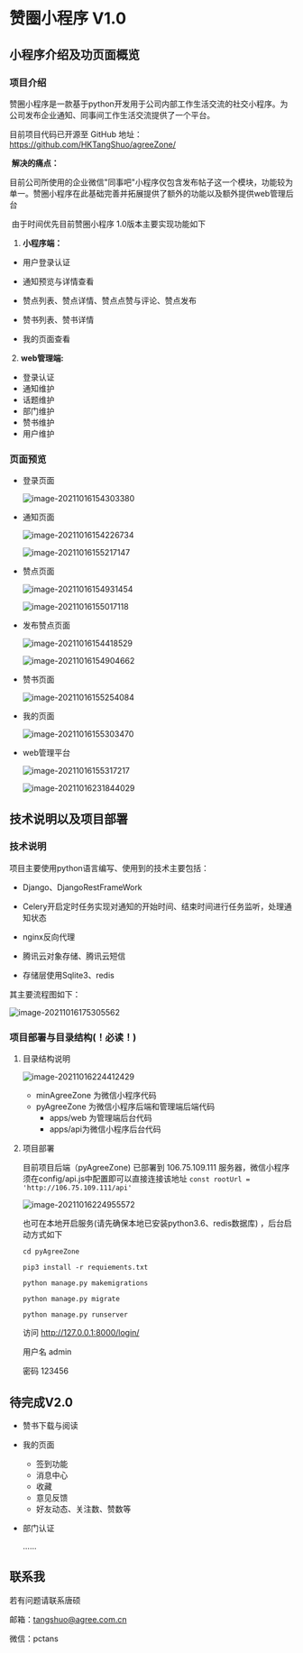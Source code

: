 # 赞圈小程序 V1.0

## 小程序介绍及功页面概览

### 项目介绍

​	赞圈小程序是一款基于python开发用于公司内部工作生活交流的社交小程序。为公司发布企业通知、同事间工作生活交流提供了一个平台。

目前项目代码已开源至  GitHub 地址： https://github.com/HKTangShuo/agreeZone/ 

​	**解决的痛点：**

​	目前公司所使用的企业微信"同事吧"小程序仅包含发布帖子这一个模块，功能较为单一。赞圈小程序在此基础完善并拓展提供了额外的功能以及额外提供web管理后台

​	由于时间优先目前赞圈小程序 1.0版本主要实现功能如下

1. **小程序端：**

- 用户登录认证

- 通知预览与详情查看
- 赞点列表、赞点详情、赞点点赞与评论、赞点发布
- 赞书列表、赞书详情
- 我的页面查看

​	2.  **web管理端:**

- 登录认证
- 通知维护
- 话题维护
- 部门维护
- 赞书维护
- 用户维护

### 页面预览

- 登录页面

  ![image-20211016154303380](C:\Users\flm\AppData\Roaming\Typora\typora-user-images\image-20211016154303380.png)

- 通知页面

  ![image-20211016154226734](C:\Users\flm\AppData\Roaming\Typora\typora-user-images\image-20211016154226734.png)

  

  ![image-20211016155217147](C:\Users\flm\AppData\Roaming\Typora\typora-user-images\image-20211016155217147.png)

- 赞点页面

  

  ![image-20211016154931454](C:\Users\flm\AppData\Roaming\Typora\typora-user-images\image-20211016154931454.png)

  

  ![image-20211016155017118](C:\Users\flm\AppData\Roaming\Typora\typora-user-images\image-20211016155017118.png)

  

- 发布赞点页面

  ![image-20211016154418529](C:\Users\flm\AppData\Roaming\Typora\typora-user-images\image-20211016154418529.png)

  ![image-20211016154904662](C:\Users\flm\AppData\Roaming\Typora\typora-user-images\image-20211016154904662.png)

  

- 赞书页面

  ![image-20211016155254084](C:\Users\flm\AppData\Roaming\Typora\typora-user-images\image-20211016155254084.png)

- 我的页面

  ![image-20211016155303470](C:\Users\flm\AppData\Roaming\Typora\typora-user-images\image-20211016155303470.png)

- web管理平台

  ![image-20211016155317217](C:\Users\flm\AppData\Roaming\Typora\typora-user-images\image-20211016155317217.png)

  ![image-20211016231844029](C:\Users\flm\AppData\Roaming\Typora\typora-user-images\image-20211016231844029.png)

## 技术说明以及项目部署

### 技术说明

项目主要使用python语言编写、使用到的技术主要包括：

- Django、DjangoRestFrameWork 
- Celery开启定时任务实现对通知的开始时间、结束时间进行任务监听，处理通知状态
- nginx反向代理
- 腾讯云对象存储、腾讯云短信

- 存储层使用Sqlite3、redis

其主要流程图如下：

![image-20211016175305562](C:\Users\flm\AppData\Roaming\Typora\typora-user-images\image-20211016175305562.png)





### 项目部署与目录结构(！必读！)

1. 目录结构说明

   ![image-20211016224412429](C:\Users\flm\AppData\Roaming\Typora\typora-user-images\image-20211016224412429.png)

   - minAgreeZone 为微信小程序代码
   - pyAgreeZone 为微信小程序后端和管理端后端代码 
     - apps/web 为管理端后台代码  
     - apps/api为微信小程序后台代码

2. 项目部署

   目前项目后端（pyAgreeZone) 已部署到 106.75.109.111 服务器，微信小程序须在config/api.js中配置即可以直接连接该地址 `const rootUrl = 'http://106.75.109.111/api'`

   ![image-20211016224955572](C:\Users\flm\AppData\Roaming\Typora\typora-user-images\image-20211016224955572.png)

   也可在本地开启服务(请先确保本地已安装python3.6、redis数据库) ，后台启动方式如下

   `cd pyAgreeZone`

   `pip3 install -r requiements.txt`

   `python manage.py makemigrations`

   `python manage.py migrate`

   `python manage.py runserver`

   访问 http://127.0.0.1:8000/login/

   用户名 admin

   密码 123456

## 待完成V2.0

- 赞书下载与阅读

- 我的页面 

  - 签到功能
  - 消息中心
  - 收藏
  - 意见反馈
  - 好友动态、关注数、赞数等

- 部门认证

  ......

## 联系我

若有问题请联系唐硕 

邮箱：tangshuo@agree.com.cn

微信：pctans

